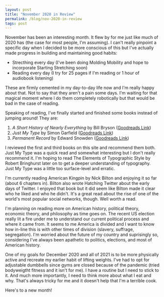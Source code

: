 ```yaml
---
layout: post
title: "November 2020 in Review"
permalink: /blog/nov-2020-in-review
tags: post
---
```


 November has been an interesting month. It flew by for me just like much of 2020 has (the case for most people, I'm assuming). I can't really pinpoint a specific day when I decided to be more conscious of this but I've actually made progress in building and maintaining good habits:

- Strecthing every day (I've been doing Molding Mobility and hope to incorporate Starting Stretching soon)
- Reading every day (I try for 25 pages if I'm reading or 1 hour of audiobook listening)

These are firmly cemented in my day-to-day life now and I'm really happy about that. Not to say that they aren't a pain some days. I'm waiting for that magical moment where I do them completely robotically but that would be bad in the case of reading.

Speaking of reading, I've finally started and finished some books instead of jumping around! They are:

1. *A Short History of Nearly Everything* by Bill Bryson ([Goodreads Link](https://www.goodreads.com/book/show/21.A_Short_History_of_Nearly_Everything))
2. *Just My Type* by Simon Garfield ([Goodreads Link](https://www.goodreads.com/book/show/10909804-just-my-type))
3. *Permanent Record* by Edward Snowden ([Goodreads Link](https://www.goodreads.com/book/show/46223297-permanent-record))

I reviewed the first and third books on this site and recommend them both. Just My Type was a quick read and somewhat interesting but I don't really recommend it. I'm hoping to read The Elements of Typographic Style by Robert Bringhurst later on to get a deeper understanding of typography. Just My Type was a little too surface-level and erratic.

I'm currently reading American Kingpin by Nick Bilton and enjoying it so far (about 6 chapters in). Bilton also wrote Hatching Twitter about the early days of Twitter. I enjoyed that book but it did seem like Bilton made it clear who he liked and who he didn't. It's a great read about the rise of one of the world's most popular social networks, though. Well worth a read.

I'm planning on reading more on American history, political theory, economic theory, and philosophy as time goes on. The recent US election really lit a fire under me to understand our current political process and where it came from. It seems to me America is divided and I want to know how in-line this is with other times of division (slavery, suffrage, segregation). I'm worried about the future of my country and suprisingly so, considering I've always been apathetic to politics, elections, and most of American history.

One of my goals for December 2020 and all of 2021 is to be more physically active and recreate my earlier habit of lifting weights. I've had to opt for adjustable dumbbells since gyms are closed because of the pandemic (tried bodyweigtht fitness and it isn't for me). I have a routine but I need to stick to it. And much more importantly, I need to think more about what I eat and why. That's always tricky for me and it doesn't help that I'm a terrible cook.

Here's to a new month!